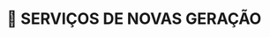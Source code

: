 ---
title: 🚀 SERVIÇOS DE NOVAS GERAÇÃO 
layout: home
nav_order: 32
permalink: servicos-de-nova-geracao/arquitetura-de-referencia-para-a-nova-geracao-de-servicos-publicos-digitais
redirect_to: servicos-de-nova-geracao/arquitetura-de-referencia-para-a-nova-geracao-de-servicos-publicos-digitais
sitemap: false
---